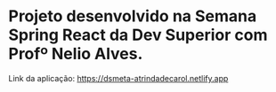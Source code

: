 # Projeto desenvolvido na Semana Spring React da Dev Superior com Profº Nelio Alves.

Link da aplicação: https://dsmeta-atrindadecarol.netlify.app
